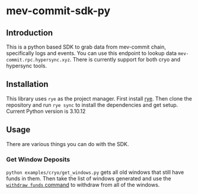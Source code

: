# mev-commit-sdk-py

## Introduction
This is a python based SDK to grab data from mev-commit chain, specifically logs and events. You can use this endpoint to lookup data `mev-commit.rpc.hypersync.xyz`. There is currently support for both cryo and hypersync tools.

## Installation
This library uses `rye` as the project manager. First install [rye](https://rye.astral.sh/guide/installation/). Then clone the repository and run `rye sync` to install the dependencies and get setup. Current Python version is 3.10.12

## Usage
There are various things you can do with the SDK.

### Get Window Deposits
`python examples/cryo/get_windows.py` gets all old windows that still have funds in them. Then take the list of windows generated and use the [`withdraw funds` command](https://docs.primev.xyz/get-started/bidders/bidder-node-commands#withdraw-funds) to withdraw from all of the windows.
